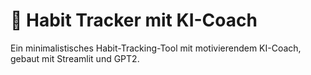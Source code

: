 # 🧘 Habit Tracker mit KI-Coach

Ein minimalistisches Habit-Tracking-Tool mit motivierendem KI-Coach, gebaut mit Streamlit und GPT2.

